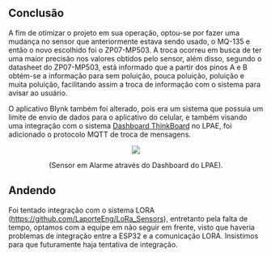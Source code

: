 
  ## Conclusão
A fim de otimizar o projeto em sua operação, optou-se por fazer uma mudança no sensor que anteriormente estava sendo usado, o MQ-135 e então o novo escolhido foi o ZP07-MP503. A troca ocorreu em busca de ter uma maior precisão nos valores obtidos pelo sensor, além disso, segundo o datasheet do ZP07-MP503, está informado que a partir dos pinos A e B obtém-se a informação para sem poluição, pouca poluição, poluição e muita poluição, facilitando assim a troca de informação com o sistema para avisar ao usuário.<br/>


O aplicativo Blynk também foi alterado, pois era um sistema que possuia um limite de envio de dados para o aplicativo do celular, e também visando uma integração com o sistema [Dashboard ThinkBoard](https://github.com/sooarees/Dashboard-ThingsBoard) no LPAE, foi adicionado o protocolo MQTT de troca de mensagens.<br/>

<p align="center">
  <img src="https://github.com/user-attachments/assets/12b0a7a8-a558-426e-a0ba-ec3365c0448f">
</p>
<p align="center">(Sensor em Alarme através do Dashboard do LPAE).</p>


## Andendo
Foi tentado integração com o sistema LORA (https://github.com/LaporteEng/LoRa_Sensors), entretanto pela falta de tempo, optamos com a equipe em não seguir em frente, visto que haveria problemas de integração entre a ESP32 e a comunicação LORA. Insistimos para que futuramente haja tentativa de integração.
